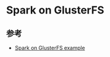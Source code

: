 # Spark on GlusterFS

## 参考

* [Spark on GlusterFS example](https://github.com/kubernetes/examples/tree/master/staging/spark/spark-gluster)
